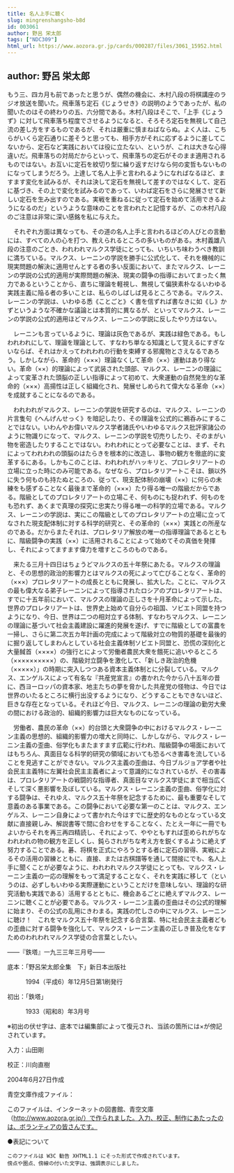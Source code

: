 ```yaml
---
title: 名人上手に聴く
slug: mingrenshangsho-b8d
id: 003061
author: 野呂 栄太郎
tags: ["NDC309"]
html_url: https://www.aozora.gr.jp/cards/000287/files/3061_15952.html
---
```


## author: 野呂 栄太郎

もう三、四カ月も前であったと思うが、偶然の機会に、木村八段の将棋講座のラジオ放送を聞いた。飛車落ち定石《じょうせき》の説明のようであったが、私の聞いたのはその終わりの五、六分間である。木村八段はそこで、「上手《じょうず》に対して飛車落ち程度でさせるようになると、そろそろ定石を無視して自己流の差し方をするものであるが、それは厳重に慎まねばならぬ。よく人は、こちらがいくら定石通りに差そうと思っても、相手方がそれに応ずるように差してこないから、定石など実践においては役に立たない、というが、これは大きな心得違いだ。飛車落ちの対局だからといって、飛車落ちの定石がそのまま適用されるものではない。お互いに定石を紋切り型に繰り返すだけなら何の変哲もないものになってしまうだろう。上達して名人上手と言われるようになればなるほど、ますます変化を試みるが、それは決して定石を無視して差すのではなくして、定石に基づき、その上で変化を試みるのであって、いわば定石をさらに発展させて新しい定石を生み出すのである。実戦を重ねるに従って定石を始めて活用できるようになるのだ」というような意味のことを言われたと記憶するが、この木村八段のご注意は非常に深い感銘を私に与えた。

　それぞれ方面は異なっても、その道の名人上手と言われるほどの人びとの言動には、すべての人の心を打つ、教えられるところの多いものがある。木村義雄八段の注意のごとき、われわれマルクス学徒にとっても、いちいち味わうべき教訓に満ちている。マルクス、レーニンの学説を勝手に公式化して、それを機械的に現実問題の解決に適用せんとする者の多い反面において、またマルクス、レーニンの学説の公式的適用が実際問題の解決、現実の闘争の指導においてまったく無力であるということから、直ちに理論を軽視し、無視して偏狭素朴なるいわゆる実践主義に陥る者の多いことは、私らのしばしば見るところである。マルクス、レーニンの学説は、いわゆる悉《ことごと》く書を信ずれば書なきに如《し》かずというような不確かな議論とは本質的に異なるが、といってマルクス、レーニンの学説の公式的適用ほどマルクス、レーニンの学説に反したやり方はない。

　レーニンも言っているように、理論は灰色であるが、実践は緑色である。もしわれわれにして、理論を理論として、すなわち単なる知識として覚えるにすぎないならば、それはかえってわれわれの行動を束縛する邪魔物とさえなるであろう。しかしながら、革命的（×××）理論なくして革命（××）運動はあり得ない。革命（××）的理論によって武装された頭部、マルクス、レーニンの理論によって変革された頭脳の正しい指導によって初めて、大衆運動の自然発生的な革命的（×××）高揚性は正しく組織化され、発展せしめられて偉大なる革命（××）を成就することになるのである。

　われわれがマルクス、レーニンの学説を研究するのは、マルクス、レーニンの片言隻句《へんげんせっく》を暗記したり、その理論を公式的に鵜呑みにすることではない。いわんやお偉いマルクス学者諸氏やいわゆるマルクス批評家諸公のように物識りになって、マルクス、レーニンの学説を切売りしたり、そのまがい物を密造したりすることではない。われわれにとって必要なことは、まず、それによってわれわれの頭脳のはたらきを根本的に改造し、事物の観方を徹底的に変革するにある。しかもこのことは、われわれがハッキリと、プロレタリアートの立場に立った時にのみ可能である。なぜなら、プロレタリアートこそは、鎖以外に失う何ものも持たぬところの、従って、現支配体制の崩壊（××）に何らの未練をも感ずることなく最後まで革命的（×××）たり得る唯一の階級だからである。階級としてのプロレタリアートの立場こそ、何ものにも捉われず、何ものをも恐れず、あくまで真理の探究に忠実たり得る唯一の科学的立場である。マルクス、レーニンの学説は、実にこの階級としてのプロレタリアートの立場に立ってなされた現支配体制に対する科学的研究と、その革命的（×××）実践との所産なのである。だからまたそれは、プロレタリア解放の唯一の指導理論であるとともに、階級闘争の実践（××）に活用されることによって始めてその真価を発揮し、それによってますます偉力を増すところのものである。

　来たる三月十四日はちょうどマルクスの五十年祭にあたる。マルクスの理論と、その思想的政治的影響力とはマルクスの死によって亡びることなく、革命的（×××）プロレタリアートの成長とともに発展し、拡大した。ことに、マルクスの最も偉大なる弟子レーニンによって指導されたロシアのプロレタリアートは、すでに十五年前において、マルクスの理論の正しさを十月革命によって示した。世界のプロレタリアートは、世界史上始めて自分らの祖国、ソビエト同盟を持つようになり、今日、世界は二つの相対立する体制、すなわちマルクス、レーニンの理論に基づいて社会主義建設に躍進的発展を遂げ、すでに階級としての富農を一掃し、さらに第二次五カ年計画の完成によって階級対立の物質的基礎を最後的に掘り返してしまわんとしている社会主義体制ソビエト同盟と、恐慌の深刻化と大量馘首（××××）の強行とによって労働者農民大衆を餓死に追いやるところ（××××××××××）の、階級対立闘争を激化して、「新しき政治的危機（×××××）」の時期に突入しつつある資本主義体制とに分裂している。マルクス、エンゲルスによって有名な『共産党宣言』の書かれた今から八十五年の昔に、西ヨーロッパの資本家、地主たちの夢を脅かした共産党の怪物は、今日では世界のいたるところに横行出没するようになり、どうすることもできないほど、巨きな存在となっている。それほど今日、マルクス、レーニンの理論の勤労大衆の間における政治的、組織的影響力は巨大なものになっている。

　労働者、農民の革命（××）的台頭と大衆闘争の中におけるマルクス・レーニン主義の思想的、組織的影響力の増大と同時に、しかしながら、マルクス・レーニン主義の歪曲、俗学化もまたますます広範に行われ、階級闘争の場面においてはもちろん、真面目なる科学的研究の領域においても恐るべき害毒を流していることを見逃すことができない。マルクス主義の歪曲は、今日ブルジョア学者や社会民主主義特に左翼社会民主主義者によって意識的になされているが、その害毒は、プロレタリアートの戦闘的な指導者、真面目なマルクス学徒にまで相当広くそして深く悪影響を及ぼしている。マルクス・レーニン主義の歪曲、俗学化に対する闘争は、それゆえ、マルクス五十年祭を記念するために、最も重要なそして意義のある事業である。この闘争において必要な第一のことは、マルクス、エンゲルス、レーニン自身によって書かれた今はすでに歴史的なものとなっている文献に直接親しみ、解説書等で間に合わせをすることなく、たとえ一年に一冊でもよいからそれを再三再四精読し、それによって、ややともすれば歪められがちなわれわれの物の観方を正しくし、鈍らされがちな考え方を鋭くするように絶えず努力することである。碁、将棋を正式にやろうとする者に定石の習得、実戦によるその活用の習練とともに、直接、または古棋譜等を通して間接にでも、名人上手に聞くことが必要なように、われわれマルクス学徒にとっても、マルクス・レーニン主義の一応の理解をもって満足することなく、それを実践に移して（というのは、必ずしもいわゆる実際運動にということだけを意味しない、理論的な研究活動も実践である）活用するとともに、機会あるごとに絶えずマルクス、レーニンに聴くことが必要である。マルクス・レーニン主義の歪曲はその公式的理解に始まり、その公式の乱用にきわまる。実践の忙しさの中にマルクス、レーニンに聴け！　これをマルクス五十年祭を記念する合言葉、特に社会民主主義者どもの歪曲に対する闘争を強化して、マルクス・レーニン主義の正しき普及化をなすためのわれわれマルクス学徒の合言葉としたい。

――『鉄塔』一九三三年三月号――













底本：「野呂栄太郎全集　下」新日本出版社


　　　1994（平成6）年12月5日第1刷発行

初出：「鉄塔」

　　　1933（昭和8）年3月号

※初出の伏せ字は、底本では編集部によって復元され、当該の箇所には×が傍記されています。

入力：山田剛

校正：川向直樹

2004年6月27日作成

青空文庫作成ファイル：

このファイルは、インターネットの図書館、青空文庫（http://www.aozora.gr.jp/）で作られました。入力、校正、制作にあたったのは、ボランティアの皆さんです。











●表記について


	このファイルは W3C 勧告 XHTML1.1 にそった形式で作成されています。
	傍点や圏点、傍線の付いた文字は、強調表示にしました。